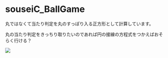 # souseiC_BallGame


丸ではなくて当たり判定を丸のすっぽり入る正方形として計算しています。


丸の当たり判定をきっちり取りたいのであれば円の接線の方程式をつかえばおそらく行ける？

[![](https://img.youtube.com/vi/50YOsn-bXB8&feature=youtu.be/0.jpg)](https://www.youtube.com/watch?v=50YOsn-bXB8&feature=youtu.be)

